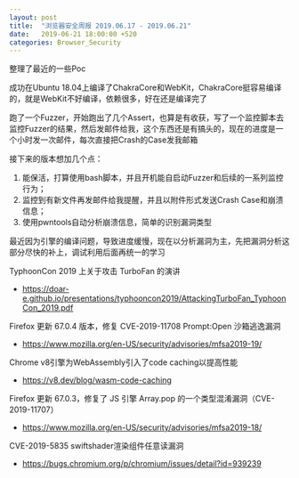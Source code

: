 ```yaml
---
layout: post
title:  "浏览器安全周报 2019.06.17 - 2019.06.21"
date:   2019-06-21 18:00:00 +520
categories: Browser_Security
---
```


整理了最近的一些Poc

成功在Ubuntu 18.04上编译了ChakraCore和WebKit，ChakraCore挺容易编译的，就是WebKit不好编译，依赖很多，好在还是编译完了

跑了一个Fuzzer，开始跑出了几个Assert，也算是有收获，写了一个监控脚本去监控Fuzzer的结果，然后发邮件给我，这个东西还是有搞头的，现在的进度是一个小时发一次邮件，每次直接把Crash的Case发我邮箱

接下来的版本想加几个点：
1. 能保活，打算使用bash脚本，并且开机能自启动Fuzzer和后续的一系列监控行为；
2. 监控到有新文件再发邮件给我提醒，并且以附件形式发送Crash Case和崩溃信息；
3. 使用pwntools自动分析崩溃信息，简单的识别漏洞类型

最近因为引擎的编译问题，导致进度缓慢，现在以分析漏洞为主，先把漏洞分析这部分尽快的补上，调试利用后面再统一的学习

TyphoonCon 2019 上关于攻击 TurboFan 的演讲
- https://doar-e.github.io/presentations/typhooncon2019/AttackingTurboFan_TyphoonCon_2019.pdf
   
Firefox 更新 67.0.4 版本，修复 CVE-2019-11708 Prompt:Open 沙箱逃逸漏洞
- https://www.mozilla.org/en-US/security/advisories/mfsa2019-19/

Chrome v8引擎为WebAssembly引入了code caching以提高性能
- https://v8.dev/blog/wasm-code-caching

Firefox 更新 67.0.3，修复了 JS 引擎 Array.pop 的一个类型混淆漏洞（CVE-2019-11707）
- https://www.mozilla.org/en-US/security/advisories/mfsa2019-18/

CVE-2019-5835 swiftshader渲染组件任意读漏洞
- https://bugs.chromium.org/p/chromium/issues/detail?id=939239
